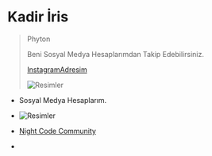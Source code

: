 # Kadir İris


> Phyton
>
> Beni Sosyal Medya Hesaplarımdan Takip Edebilirsiniz.
>
> [InstagramAdresim](https://www.instagram.com/irisakadir0/)
>
> ![Resimler](https://seeklogo.com/images/V/visual-studio-code-logo-284BC24C39-seeklogo.com.png)

* Sosyal Medya Hesaplarım.

* ![Resimler](https://seeklogo.com/images/D/discord-logo-134E148657-seeklogo.com.png)

* [Night Code Community](https://www.discord.com/NightCodeCommunity/)

* 
